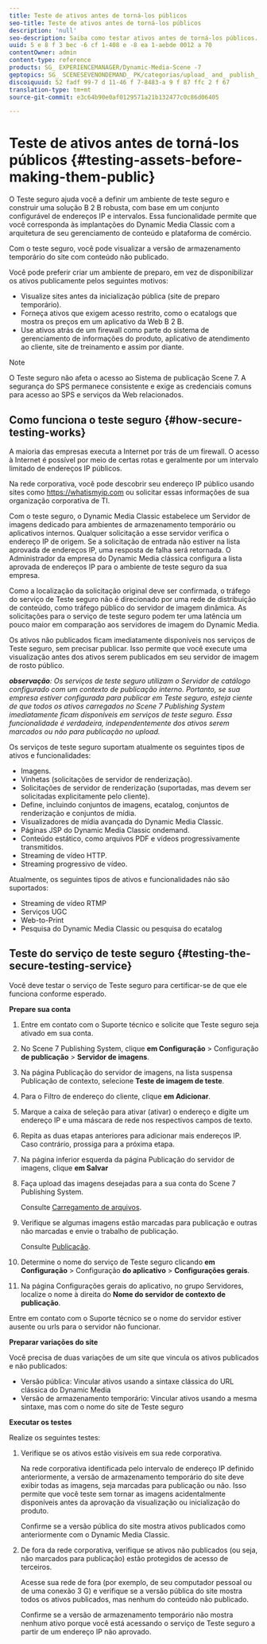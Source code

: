 ```yaml
---
title: Teste de ativos antes de torná-los públicos
seo-title: Teste de ativos antes de torná-los públicos
description: 'null'
seo-description: Saiba como testar ativos antes de torná-los públicos.
uuid: 5 e 8 f 3 bec -6 cf 1-408 e -8 ea 1-aebde 0012 a 70
contentOwner: admin
content-type: reference
products: SG_ EXPERIENCEMANAGER/Dynamic-Media-Scene -7
geptopics: SG_ SCENESEVENONDEMAND_ PK/categorias/upload_ and_ publish_ assets
discoiquuid: 52 fadf 99-7 d 11-46 f 7-8483-a 9 f 87 ffc 2 f 67
translation-type: tm+mt
source-git-commit: e3c64b90e0af0129571a21b132477c0c86d06405

---
```



# Teste de ativos antes de torná-los públicos {#testing-assets-before-making-them-public}

O Teste seguro ajuda você a definir um ambiente de teste seguro e construir uma solução B 2 B robusta, com base em um conjunto configurável de endereços IP e intervalos. Essa funcionalidade permite que você corresponda às implantações do Dynamic Media Classic com a arquitetura de seu gerenciamento de conteúdo e plataforma de comércio.

Com o teste seguro, você pode visualizar a versão de armazenamento temporário do site com conteúdo não publicado.

Você pode preferir criar um ambiente de preparo, em vez de disponibilizar os ativos publicamente pelos seguintes motivos:

* Visualize sites antes da inicialização pública (site de preparo temporário).
* Forneça ativos que exigem acesso restrito, como o ecatalogs que mostra os preços em um aplicativo da Web B 2 B.
* Use ativos atrás de um firewall como parte do sistema de gerenciamento de informações do produto, aplicativo de atendimento ao cliente, site de treinamento e assim por diante.

>[!NOTE]
>
>O Teste seguro não afeta o acesso ao Sistema de publicação Scene 7. A segurança do SPS permanece consistente e exige as credenciais comuns para acesso ao SPS e serviços da Web relacionados.

## Como funciona o teste seguro {#how-secure-testing-works}

A maioria das empresas executa a Internet por trás de um firewall. O acesso à Internet é possível por meio de certas rotas e geralmente por um intervalo limitado de endereços IP públicos.

Na rede corporativa, você pode descobrir seu endereço IP público usando sites como https://whatismyip.com ou solicitar essas informações de sua organização corporativa de TI.

Com o teste seguro, o Dynamic Media Classic estabelece um Servidor de imagens dedicado para ambientes de armazenamento temporário ou aplicativos internos. Qualquer solicitação a esse servidor verifica o endereço IP de origem. Se a solicitação de entrada não estiver na lista aprovada de endereços IP, uma resposta de falha será retornada. O Administrador da empresa do Dynamic Media clássica configura a lista aprovada de endereços IP para o ambiente de teste seguro da sua empresa.

Como a localização da solicitação original deve ser confirmada, o tráfego do serviço de Teste seguro não é direcionado por uma rede de distribuição de conteúdo, como tráfego público do servidor de imagem dinâmica. As solicitações para o serviço de teste seguro podem ter uma latência um pouco maior em comparação aos servidores de imagem do Dynamic Media.

Os ativos não publicados ficam imediatamente disponíveis nos serviços de Teste seguro, sem precisar publicar. Isso permite que você execute uma visualização antes dos ativos serem publicados em seu servidor de imagem de rosto público.

***observação**: Os serviços de teste seguro utilizam o Servidor de catálogo configurado com um contexto de publicação interno. Portanto, se sua empresa estiver configurada para publicar em Teste seguro, esteja ciente de que todos os ativos carregados no Scene 7 Publishing System imediatamente ficam disponíveis em serviços de teste seguro. Essa funcionalidade é verdadeira, independentemente dos ativos serem marcados ou não para publicação no upload.*

Os serviços de teste seguro suportam atualmente os seguintes tipos de ativos e funcionalidades:

<!-- 

Comment Type: remark
Last Modified By: unknown unknown 
Last Modified Date: 

<p>Added videos to list below 9/11/2012. Moved “Render Server requests” from unsupported to supported, listed below on 3/15/2016 as per email from Cynthia March 11, 2016)</p>

 -->

* Imagens.
* Vinhetas (solicitações de servidor de renderização).
* Solicitações de servidor de renderização (suportadas, mas devem ser solicitadas explicitamente pelo cliente).
* Define, incluindo conjuntos de imagens, ecatalog, conjuntos de renderização e conjuntos de mídia.
* Visualizadores de mídia avançada do Dynamic Media Classic.
* Páginas JSP do Dynamic Media Classic ondemand.
* Conteúdo estático, como arquivos PDF e vídeos progressivamente transmitidos.
* Streaming de vídeo HTTP.
* Streaming progressivo de vídeo.

Atualmente, os seguintes tipos de ativos e funcionalidades não são suportados:

* Streaming de vídeo RTMP
* Serviços UGC
* Web-to-Print
* Pesquisa do Dynamic Media Classic ou pesquisa do ecatalog

## Teste do serviço de teste seguro {#testing-the-secure-testing-service}

Você deve testar o serviço de Teste seguro para certificar-se de que ele funciona conforme esperado.

**Prepare sua conta**

<!-- 

Comment Type: remark
Last Modified By: unknown unknown 
Last Modified Date: 

<p>RB: Rewrote entire steps under “Prepare your account” 9/10/2012</p>

 -->

1. Entre em contato com o Suporte técnico e solicite que Teste seguro seja ativado em sua conta.
1. No Scene 7 Publishing System, clique **em Configuração** &gt; Configuração **de publicação** &gt; **Servidor de imagens**.
1. Na página Publicação do servidor de imagens, na lista suspensa Publicação de contexto, selecione **Teste de imagem de teste**.
1. Para o Filtro de endereço do cliente, clique **em Adicionar**.
1. Marque a caixa de seleção para ativar (ativar) o endereço e digite um endereço IP e uma máscara de rede nos respectivos campos de texto.
1. Repita as duas etapas anteriores para adicionar mais endereços IP. Caso contrário, prossiga para a próxima etapa.
1. Na página inferior esquerda da página Publicação do servidor de imagens, clique **em Salvar**
1. Faça upload das imagens desejadas para a sua conta do Scene 7 Publishing System.

   Consulte [Carregamento de arquivos](uploading-files.md#uploading_files).

1. Verifique se algumas imagens estão marcadas para publicação e outras não marcadas e envie o trabalho de publicação.

   Consulte [Publicação](publishing-files.md#publishing_files).

1. Determine o nome do serviço de Teste seguro clicando **em Configuração** &gt; Configuração **do aplicativo** &gt; **Configurações gerais**.
1. Na página Configurações gerais do aplicativo, no grupo Servidores, localize o nome à direita do **Nome do servidor de contexto de publicação**.

Entre em contato com o Suporte técnico se o nome do servidor estiver ausente ou urls para o servidor não funcionar.

**Preparar variações do site**

Você precisa de duas variações de um site que vincula os ativos publicados e não publicados:

* Versão pública: Vincular ativos usando a sintaxe clássica do URL clássica do Dynamic Media
* Versão de armazenamento temporário: Vincular ativos usando a mesma sintaxe, mas com o nome do site de Teste seguro

**Executar os testes**

Realize os seguintes testes:

1. Verifique se os ativos estão visíveis em sua rede corporativa.

   Na rede corporativa identificada pelo intervalo de endereço IP definido anteriormente, a versão de armazenamento temporário do site deve exibir todas as imagens, seja marcadas para publicação ou não. Isso permite que você teste sem tornar as imagens acidentalmente disponíveis antes da aprovação da visualização ou inicialização do produto.

   Confirme se a versão pública do site mostra ativos publicados como anteriormente com o Dynamic Media Classic.

1. De fora da rede corporativa, verifique se ativos não publicados (ou seja, não marcados para publicação) estão protegidos de acesso de terceiros.

   Acesse sua rede de fora (por exemplo, de seu computador pessoal ou de uma conexão 3 G) e verifique se a versão pública do site mostra todos os ativos publicados, mas nenhum do conteúdo não publicado.

   Confirme se a versão de armazenamento temporário não mostra nenhum ativo porque você está acessando o serviço de Teste seguro a partir de um endereço IP não aprovado.

